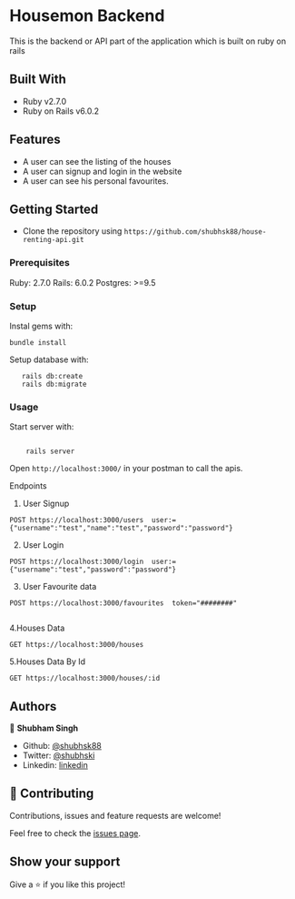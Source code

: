 # Housemon Backend

This is the backend or API part of the application which is built on ruby on rails

## Built With

- Ruby v2.7.0
- Ruby on Rails v6.0.2

## Features

- A user can see the listing of the houses
- A user can signup and login in the website
- A user can see his personal favourites.

## Getting Started

- Clone the repository using `https://github.com/shubhsk88/house-renting-api.git`

### Prerequisites

Ruby: 2.7.0
Rails: 6.0.2
Postgres: >=9.5

### Setup

Instal gems with:

```
bundle install
```

Setup database with:

```
   rails db:create
   rails db:migrate

```

### Usage

Start server with:

```

    rails server

```

Open `http://localhost:3000/` in your postman to call the apis.

Endpoints

1. User Signup
```
POST https://localhost:3000/users  user:={"username":"test","name":"test","password":"password"}
```
2. User Login
```
POST https://localhost:3000/login  user:={"username":"test","password":"password"}
```

3. User Favourite data

```
POST https://localhost:3000/favourites  token="########"


```


4.Houses Data
```
GET https://localhost:3000/houses  
```

5.Houses Data By Id
```
GET https://localhost:3000/houses/:id  
```


## Authors

👤 **Shubham Singh**

- Github: [@shubhsk88](https://github.com/shubhsk88)
- Twitter: [@shubhski](twitter.com/shubski)
- Linkedin: [linkedin](https://www.linkedin.com/in/shubhski/)

## 🤝 Contributing

Contributions, issues and feature requests are welcome!

Feel free to check the [issues page](issues/).

## Show your support

Give a ⭐️ if you like this project!
